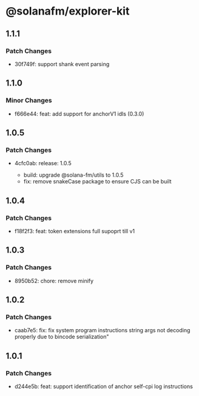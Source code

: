 # @solanafm/explorer-kit

## 1.1.1

### Patch Changes

- 30f749f: support shank event parsing

## 1.1.0

### Minor Changes

- f666e44: feat: add support for anchorV1 idls (0.3.0)

## 1.0.5

### Patch Changes

- 4cfc0ab: release: 1.0.5

  - build: upgrade @solana-fm/utils to 1.0.5
  - fix: remove snakeCase package to ensure CJS can be built

## 1.0.4

### Patch Changes

- f18f2f3: feat: token extensions full supoprt till v1

## 1.0.3

### Patch Changes

- 8950b52: chore: remove minify

## 1.0.2

### Patch Changes

- caab7e5: fix: fix system program instructions string args not decoding properly due to bincode serialization"

## 1.0.1

### Patch Changes

- d244e5b: feat: support identification of anchor self-cpi log instructions
